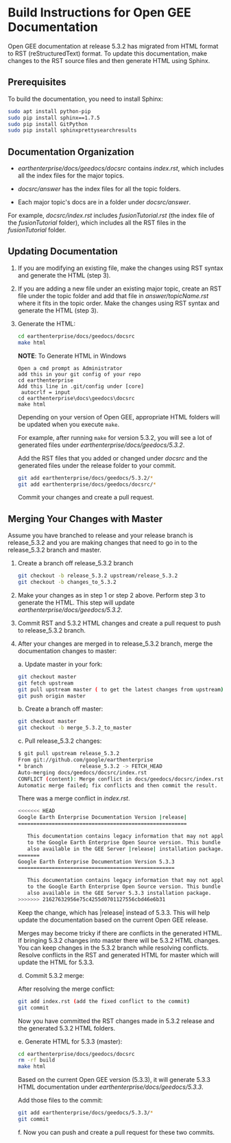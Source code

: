 # Build Instructions for Open GEE Documentation

Open GEE documentation at release 5.3.2 has migrated from HTML format to RST
(reStructuredText) format. To update this documentation, make changes to the RST
source files and then generate HTML using Sphinx.

## Prerequisites

To build the documentation, you need to install Sphinx:

```bash
sudo apt install python-pip
sudo pip install sphinx==1.7.5
sudo pip install GitPython
sudo pip install sphinxprettysearchresults
```

## Documentation Organization

* _earthenterprise/docs/geedocs/docsrc_ contains _index.rst_, which includes
   all the index files for the major topics.

* _docsrc/answer_ has the index files for all the topic folders.

* Each major topic's docs are in a folder under _docsrc/answer_.

For example, _docsrc/index.rst_ includes _fusionTutorial.rst_ (the index file of
the _fusionTutorial_ folder), which includes all the RST files in the
_fusionTutorial_ folder.

## Updating Documentation

1. If you are modifying an existing file, make the changes using RST
   syntax and generate the HTML (step 3).

2. If you are adding a new file under an existing major topic, create an RST
   file under the topic folder and add that file in _answer/topicName.rst_
   where it fits in the topic order. Make the changes using RST syntax and
   generate the HTML (step 3).

3. Generate the HTML:

   ```bash
   cd earthenterprise/docs/geedocs/docsrc
   make html
   ```

   **NOTE**: To Generate HTML in Windows
   ```
   Open a cmd prompt as Administrator
   add this in your git config of your repo
   cd earthenterprise
   Add this line in .git/config under [core]
    autocrlf = input
   cd earthenterprise\docs\geedocs\docsrc
   make html
   ```


   Depending on your version of Open GEE, appropriate HTML folders will be
   updated when you execute `make`.

   For example, after running `make` for version 5.3.2, you will see a lot of
   generated files under _earthenterprise/docs/geedocs/5.3.2_.

   Add the RST files that you added or changed under _docsrc_ and the generated
   files under the release folder to your commit.

   ```bash
   git add earthenterprise/docs/geedocs/5.3.2/*
   git add earthenterprise/docs/geedocs/docsrc/*
   ```

    Commit your changes and create a pull request.

## Merging Your Changes with Master

Assume you have branched to release and your release branch is release_5.3.2
and you are making changes that need to go in to the release_5.3.2
branch and master.

1. Create a branch off release_5.3.2 branch

   ```bash
   git checkout -b release_5.3.2 upstream/release_5.3.2
   git checkout -b changes_to_5.3.2
   ```

2. Make your changes as in step 1 or step 2 above. Perform step 3 to generate
   the HTML. This step will update _earthenterprise/docs/geedocs/5.3.2_.

3. Commit RST and 5.3.2 HTML changes and create a pull request to push to
   release_5.3.2 branch.

4. After your changes are merged in to release_5.3.2 branch, merge the
   documentation changes to master:

   a. Update master in your fork:

      ```bash
      git checkout master
      git fetch upstream
      git pull upstream master ( to get the latest changes from upstream)
      git push origin master
      ```

   b. Create a branch off master:

      ```bash
      git checkout master
      git checkout -b merge_5.3.2_to_master
      ```

   c. Pull release_5.3.2 changes:

      ```bash
      $ git pull upstream release_5.3.2
      From git://github.com/google/earthenterprise
      * branch            release_5.3.2 -> FETCH_HEAD
      Auto-merging docs/geedocs/docsrc/index.rst
      CONFLICT (content): Merge conflict in docs/geedocs/docsrc/index.rst
      Automatic merge failed; fix conflicts and then commit the result.
      ```

      There was a merge conflict in _index.rst_.

      ```bash
      <<<<<<< HEAD
      Google Earth Enterprise Documentation Version |release|
      =======================================================

         This documentation contains legacy information that may not apply
         to the Google Earth Enterprise Open Source version. This bundle is
         also available in the GEE Server |release| installation package.
      =======
      Google Earth Enterprise Documentation Version 5.3.3
      ===================================================

         This documentation contains legacy information that may not apply
         to the Google Earth Enterprise Open Source version. This bundle is
         also available in the GEE Server 5.3.3 installation package.
      >>>>>>> 21627632956e75c4255d0701127556cbd46e6b31
      ```

      Keep the change, which has |release| instead of 5.3.3. This will help
      update the documentation based on the current Open GEE release.

      Merges may become tricky if there are conflicts in the generated HTML.
      If bringing 5.3.2 changes into master there will be 5.3.2
      HTML changes. You can keep changes in the 5.3.2 branch while resolving
      conflicts. Resolve conflicts in the RST and generated HTML for master
      which will update the HTML for 5.3.3.

   d. Commit 5.3.2 merge:

      After resolving the merge conflict:

      ```bash
      git add index.rst (add the fixed conflict to the commit)
      git commit
      ```

      Now you have committed the RST changes made in 5.3.2 release and the
      generated 5.3.2 HTML folders.

   e. Generate HTML for 5.3.3 (master):

    ```bash
    cd earthenterprise/docs/geedocs/docsrc
    rm -rf build
    make html
    ```

    Based on the current Open GEE version (5.3.3), it will generate 5.3.3 HTML
    documentation under _earthenterprise/docs/geedocs/5.3.3_.

    Add those files to the commit:

    ```bash
    git add earthenterprise/docs/geedocs/5.3.3/*
    git commit
    ```

   f. Now you can push and create a pull request for these two commits.
